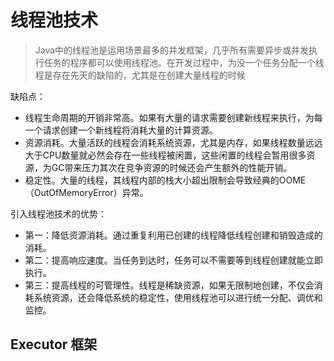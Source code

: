# 线程池技术

> Java中的线程池是运用场景最多的并发框架，几乎所有需要异步或并发执行任务的程序都可以使用线程池。在开发过程中，为没一个任务分配一个线程是存在先天的缺陷的，尤其是在创建大量线程的时候

缺陷点：

- 线程生命周期的开销非常高。如果有大量的请求需要创建新线程来执行，为每一个请求创建一个新线程将消耗大量的计算资源。
- 资源消耗。大量活跃的线程会消耗系统资源，尤其是内存，如果线程数量远远大于CPU数量就必然会存在一些线程被闲置，这些闲置的线程会暂用很多资源，为GC带来压力其次在竞争资源的时候还会产生额外的性能开销。
- 稳定性。大量的线程，其线程内部的栈大小超出限制会导致经典的OOME（OutOfMemoryError）异常。

引入线程池技术的优势：

- 第一：降低资源消耗。通过重复利用已创建的线程降低线程创建和销毁造成的消耗。
- 第二：提高响应速度。当任务到达时，任务可以不需要等到线程创建就能立即执行。
- 第三：提高线程的可管理性。线程是稀缺资源，如果无限制地创建，不仅会消耗系统资源，还会降低系统的稳定性，使用线程池可以进行统一分配、调优和监控。

## Executor 框架

